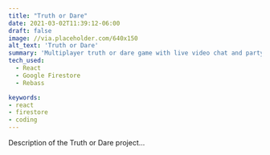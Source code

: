 ```yaml
---
title: "Truth or Dare"
date: 2021-03-02T11:39:12-06:00
draft: false
image: //via.placeholder.com/640x150
alt_text: 'Truth or Dare'
summary: 'Multiplayer truth or dare game with live video chat and party gameplay similar to Cards Against Humanity.'
tech_used:
  - React
  - Google Firestore
  - Rebass

keywords:
- react
- firestore
- coding
---
```


Description of the Truth or Dare project...  